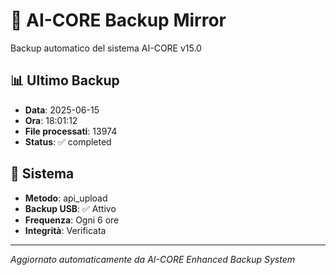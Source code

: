 # 🧬 AI-CORE Backup Mirror

Backup automatico del sistema AI-CORE v15.0

## 📊 Ultimo Backup
- **Data**: 2025-06-15
- **Ora**: 18:01:12
- **File processati**: 13974
- **Status**: ✅ completed

## 🎯 Sistema
- **Metodo**: api_upload
- **Backup USB**: ✅ Attivo
- **Frequenza**: Ogni 6 ore
- **Integrità**: Verificata

---
*Aggiornato automaticamente da AI-CORE Enhanced Backup System*
